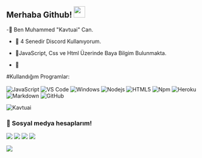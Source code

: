 ## Merhaba Github! <img src="https://raw.githubusercontent.com/iampavangandhi/iampavangandhi/master/gifs/Hi.gif" width="30px">


-👋 Ben Muhammed "Kavtuai" Can. 

- 👀 4 Senedir Discord Kullanıyorum.

- 🌱JavaScript, Css ve Html Üzerinde Baya Bilgim Bulunmakta.

- 💞 

#Kullandığım Programlar:
<br><br>
![JavaScript](https://img.shields.io/badge/-JavaScript-%23F7DF1C?style=flat-square&logo=javascript&logoColor=000000&labelColor=%23F7DF1C&color=%23F7DF1C)
![VS Code](https://img.shields.io/static/v1?style=flat-square&message=Visual+Studio+Code&color=007ACC&logo=Visual+Studio+Code&logoColor=FFFFFF&label=)
![Windows](https://img.shields.io/badge/Windows-0078D6?style=flat-square&logo=windows&logoColor=white)
![Nodejs](https://img.shields.io/badge/-Nodejs-339933?style=flat-square&logo=Node.js&logoColor=ffffff)
![HTML5](https://img.shields.io/badge/-HTML5-%23E44D27?style=flat-square&logo=html5&logoColor=ffffff)
![Npm](https://img.shields.io/badge/-npm-CB3837?style=flat-square&logo=npm)
![Heroku](https://img.shields.io/badge/heroku%20-%23430098.svg?&style=flat-square&logo=heroku&logoColor=white)
![Markdown](https://img.shields.io/badge/markdown-%23000000.svg?&style=flat-square&logo=markdown&logoColor=white)
![GitHub](https://img.shields.io/badge/-GitHub-181717?style=flat-square&logo=github)




<img src="https://komarev.com/ghpvc/?username=Kavtuai&label=Ziyaretçi%20Sayısı&color=552b75" alt="Kavtuai" />
<h3>🌟 Sosyal medya hesaplarım!</h3>
<p align="left">
     <a href="https://instagram.com/mamig.dll" target"blank_"><img src="https://img.shields.io/badge/INSTAGRAM%20-DC3175.svg?&style=for-the-badge&logo=instagram&logoColor=white"></a>
       <a href="https://twitch.tv/kavtuai" target"blank_"><img src="https://img.shields.io/badge/Twitch-9146FF?style=for-the-badge&logo=twitch&logoColor=white"></a>
        <a href="https://www.youtube.com/c/ShenaTR/videos" target"blank_"><img src="https://img.shields.io/badge/YouTube-FF0000?style=for-the-badge&logo=youtube&logoColor=white"></a>
 <a href="https://open.spotify.com/user/g235udzsbl4a34u9tovryhrcb" target"blank_"><img src="https://img.shields.io/badge/Spotify%20-1ed760.svg?&style=for-the-badge&logo=spotify&logoColor=white"></a>
</p>
<p>
        <img src="https://github-readme-stats.vercel.app/api/top-langs/?username=Kavtuai&layout=compact&theme=dark&count_private=true&include_all_commits=true&hide_border=true&langs_count=10" />
</p>
